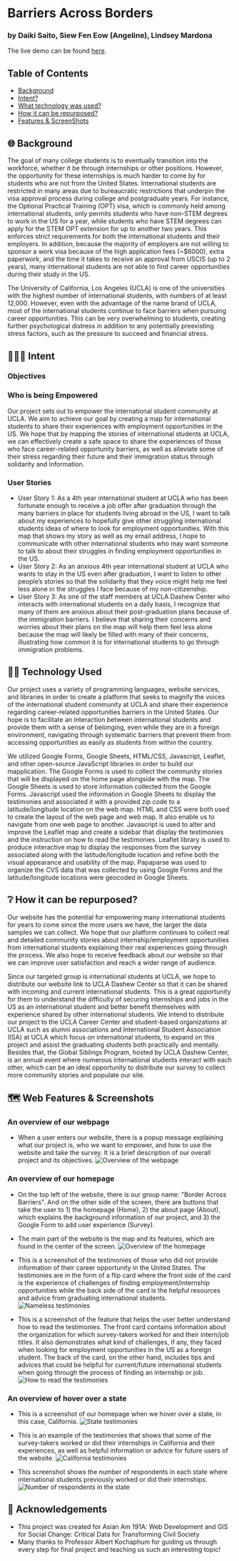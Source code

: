 # Barriers Across Borders
### by Daiki Saito, Siew Fen Eow (Angeline), Lindsey Mardona
The live demo can be found [here](https://lindseymardona.github.io/group-8/final/index.html).

## Table of Contents ##
* [Background](#background)
* [Intent?](#intent)
* [What technology was used?](#technology)
* [How it can be repurposed?](#repurposed)
* [Features & ScreenShots](#screenshots)

## 🌐 Background<a name="background"></a> ##

The goal of many college students is to eventually transition into the workforce, whether it be through internships or other positions. However, the opportunity for these internships is much harder to come by for students who are not from the United States. International students are restricted in many areas due to bureaucratic restrictions that underpin the visa approval process during college and postgraduate years. For instance, the Optional Practical Training (OPT) visa, which is commonly held among international students, only permits students who have non-STEM degrees to work in the US for a year, while students who have STEM degrees can apply for the STEM OPT extension for up to another two years. This enforces strict requirements for both the international students and their employers. In addition, because the majority of employers are not willing to sponsor a work visa because of the high application fees (~$6000), extra paperwork, and the time it takes to receive an approval from USCIS (up to 2 years), many international students are not able to find career opportunities during their study in the US.

The University of California, Los Angeles (UCLA) is one of the universities with the highest number of international students, with numbers of at least 12,000. However, even with the advantage of the name brand of UCLA, most of the international students continue to face barriers when pursuing career opportunities. This can be very overwhelming to students, creating further psychological distress in addition to any potentially preexisting stress factors, such as the pressure to succeed and financial stress.

## 🧑‍🤝‍🧑 Intent<a name="intent"></a> ##

### Objectives ###
### Who is being Empowered ###

Our project sets out to empower the international student community at UCLA. We aim to achieve our goal by creating a map for international students to share their experiences with employment opportunities in the US. We hope that by mapping the stories of international students at UCLA, we can effectively create a safe space to share the experiences of those who face career-related opportunity barriers, as well as alleviate some of their stress regarding their future and their immigration status through solidarity and information.

### User Stories ###

- User Story 1: As a 4th year international student at UCLA who has been fortunate enough to receive a job offer after graduation through the many barriers in place for students living abroad in the US, I want to talk about my experiences to hopefully give other struggling international students ideas of where to look for employment opportunities. With this map that shows my story as well as my email address, I hope to communicate with other international students who may want someone to talk to about their struggles in finding employment opportunities in the US.
- User Story 2: As an anxious 4th year international student at UCLA who wants to stay in the US even after graduation, I want to listen to other people’s stories so that the solidarity that they voice might help me feel less alone in the struggles I face because of my non-citizenship.
- User Story 3: As one of the staff members at UCLA Dashew Center who interacts with international students on a daily basis, I recognize that many of them are anxious about their post-graduation plans because of the immigration barriers. I believe that sharing their concerns and worries about their plans on the map will help them feel less alone because the map will likely be filled with many of their concerns, illustrating how common it is for international students to go through immigration problems.



## 🧑‍💻 Technology Used<a name="technology"></a> ##

Our project uses a variety of programming languages, website services, and libraries in order to create a platform that seeks to magnify the voices of the international student community at UCLA and share their experience regarding career-related opportunities barriers in the United States. Our hope is to facilitate an interaction between international students and provide them with a sense of belonging, even while they are in a foreign environment, navigating through systematic barriers that prevent them from accessing opportunities as easily as students from within the country.

We utilized Google Forms, Google Sheets, HTML/CSS, Javascript, Leaflet, and other open-source JavaScript libraries in order to build our mapplication. The Google Forms is used to collect the community stories that will be displayed on the home page alongside with the map. The Google Sheets is used to store information collected from the Google Forms. Javascript used the information in Google Sheets to display the testimonies and associated it with a provided zip code to a latitude/longitude location on the web map. HTML and CSS were both used to create the layout of the web page and web map. It also enable us to navigate from one web page to another. Javascript is used to alter and improve the Leaflet map and create a sidebar that display the testimonies and the instruction on how to read the testimonies. Leaflet library is used to produce interactive map to display the responses from the survey associated along with the latitude/longitude location and refine both the visual appearance and usability of the map. Papaparse was used to organize the CVS data that was collected by using Google Forms and the latitude/longitude locations were geocoded in Google Sheets. 

## ❔ How it can be repurposed?<a name="repurposed"></a> ##

Our website has the potential for empowering many international students for years to come since the more users we have, the larger the data samples we can collect. We hope that our platform continues to collect real and detailed community stories about internship/employment opportunities from international students explaining their real experiences going through the process. We also hope to receive feedback about our website so that we can improve user satisfaction and reach a wider range of audience.
 
Since our targeted group is international students at UCLA, we hope to distribute our website link to UCLA Dashew Center so that it can be shared with incoming and current international students. This is a great opportunity for them to understand the difficulty of securing internships and jobs in the US as an international student and better benefit themselves with experience shared by other international students. We intend to distribute our project to the UCLA Career Center and student-based organizations at UCLA such as alumni associations and International Student Association (ISA) at UCLA which focus on international students, to expand on this project and assist the graduating students both practically and mentally. Besides that, the Global Siblings Program, hosted by UCLA Dashew Center, is an annual event where numerous international students interact with each other, which can be an ideal opportunity to distribute our survey to collect more community stories and populate our site.

## 🗺️ Web Features & Screenshots<a name="screenshots"></a> ##

### An overview of our webpage
- ​​When a user enters our website, there is a popup message explaining what our project is, who we want to empower, and how to use the website and take the survey. It is a brief description of our overall project and its objectives.
![Overview of the webpage](./final/overview.png)

### An overview of our homepage
- On the top left of the website, there is our group name: "Border Across Barriers". And on the other side of the screen, there are buttons that take the user to 1) the homepage (Home), 2) the about page (About), which explains the background information of our project, and 3) the Google Form to add user experience (Survey). 
- The main part of the website is the map and its features, which are found in the center of the screen.
![Overview of the homepage](./final/homepage.png)

- This is a screenshot of the testimonies of those who did not provide information of their career opportunity in the United States. The testimonies are in the form of a flip card where the front side of the card is the experience of challenges of finding employment/internship opportunities while the back side of the card is the helpful resources and advice from graduating international students.
![Nameless testimonies](./final/nameless_testimonies.png)

- This is a screenshot of the feature that helps the user better understand how to read the testimonies. The front card contains information about the organization for which survey-takers worked for and their intern/job titles. It also demonstrates what kind of challenges, if any, they faced when looking for employment opportunities in the US as a foreign student. The back of the card, on the other hand, includes tips and advices that could be helpful for current/future international students when going through the process of finding an internship or job. 
![How to read the testimonies](./final/guideline_testimonials.png)

### An overview of hover over a state
- This is a screenshot of our homepage when we hover over a state, in this case, California.
![State testimonies](./final/actual_testimonials.png)

- This is an example of the testimonies that shows that some of the survey-takers worked or did their internships in California and their experiences, as well as helpful information or advice for future users of the website. 
![California testimonies](./final/california_testimonials.png)

- This screenshot shows the number of respondents in each state where international students previously worked or did their internships.
![Number of respondents in the state](./final/number_respondents.png)

## 👥 Acknowledgements
* This project was created for Asian Am 191A: Web Development and GIS for Social Change: Critical Data for Transforming Civil Society
* Many thanks to Professor Albert Kochaphum for guiding us through every step for final project and teaching us such an interesting topic!
